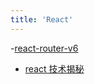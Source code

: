 ```yaml
---
title: 'React'
---
```


-[react-router-v6](https://reactrouter.com/docs/en/v6/getting-started/overview)








- [react 技术揭秘](https://react.iamkasong.com/)